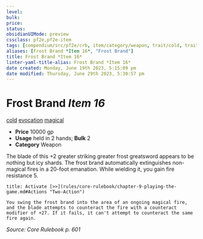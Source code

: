 ```yaml
---
level:
bulk:
price:
status:
obsidianUIMode: preview
cssclass: pf2e,pf2e-item
tags: [compendium/src/pf2e/crb, item/category/weapon, trait/cold, trait/evocation, trait/magical]
aliases: [Frost Brand *Item 16*, "Frost Brand"]
title: Frost Brand *Item 16*
linter-yaml-title-alias: Frost Brand *Item 16*
date created: Monday, June 19th 2023, 5:15:09 pm
date modified: Thursday, June 29th 2023, 5:30:57 pm
---
```


# Frost Brand *Item 16*

[cold](rules/traits/cold.md) [evocation](rules/traits/evocation.md) [magical](rules/traits/magical.md)  

- **Price** 10000 gp
- **Usage** held in 2 hands; **Bulk** 2
- **Category** Weapon

The blade of this +2 greater striking greater frost greatsword appears to be nothing but icy shards. The frost brand automatically extinguishes non-magical fires in a 20-foot emanation. While wielding it, you gain fire resistance 5.

```ad-embed-ability
title: Activate [>>](rules/core-rulebook/chapter-9-playing-the-game.md#Actions "Two-Action")

You swing the frost brand into the area of an ongoing magical fire, and the blade attempts to counteract the fire with a counteract modifier of +27. If it fails, it can't attempt to counteract the same fire again.
```

*Source: Core Rulebook p. 601*
